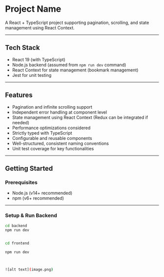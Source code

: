 # Project Name

A React + TypeScript project supporting pagination, scrolling, and state management using React Context.

---

## Tech Stack

- React 19 (with TypeScript)
- Node.js backend (assumed from `npm run dev` command)
- React Context for state management (bookmark management)
- Jest for unit testing

---

## Features

- Pagination and infinite scrolling support
- Independent error handling at component level
- State management using React Context (Redux can be integrated if needed)
- Performance optimizations considered
- Strictly typed with TypeScript
- Configurable and reusable components
- Well-structured, consistent naming conventions
- Unit test coverage for key functionalities

---

## Getting Started

### Prerequisites

- Node.js (v14+ recommended)
- npm (v6+ recommended)

---

### Setup & Run Backend

```bash
cd backend
npm run dev


cd frontend

npm run dev



![alt text](image.png)